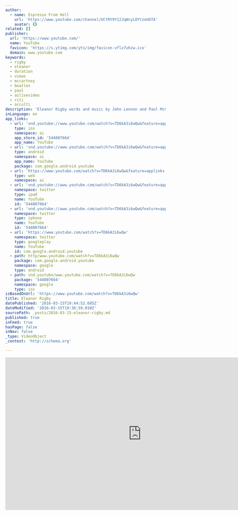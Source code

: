 ```yaml
---
author:
  - name: Espresso From Hell
    url: 'https://www.youtube.com/channel/UCtRY9Y12JqWcyLOYtzeUGTA'
    avatar: {}
related: []
publisher:
  url: 'https://www.youtube.com/'
  name: YouTube
  favicon: 'https://s.ytimg.com/yts/img/favicon-vflz7uhzw.ico'
  domain: www.youtube.com
keywords:
  - rigby
  - eleanor
  - duration
  - views
  - mccartney
  - beatles
  - paul
  - azlivevideo
  - riti
  - occulti
description: 'Eleanor Rigby words and music by John Lennon and Paul McCartney arranged by Espresso From Hell Everything has been played live, no pre-recorded loops You can find our album either on Bandcamp : http://espressofromhell.bandcamp.com or on iTunes https://itunes.apple.com/ch/album/espresso-from-hell/id958847620?l=en Or anywhere else (google play, deeper, spotify, etc.) www.espressofromhell.com'
inLanguage: en
app_links:
  - url: 'vnd.youtube://www.youtube.com/watch?v=TD6kA3i6wQw&feature=applinks'
    type: ios
    namespace: ai
    app_store_id: '544007664'
    app_name: YouTube
  - url: 'vnd.youtube://www.youtube.com/watch?v=TD6kA3i6wQw&feature=applinks'
    type: android
    namespace: ai
    app_name: YouTube
    package: com.google.android.youtube
  - url: 'https://www.youtube.com/watch?v=TD6kA3i6wQw&feature=applinks'
    type: web
    namespace: ai
  - url: 'vnd.youtube://www.youtube.com/watch?v=TD6kA3i6wQw&feature=applinks'
    namespace: twitter
    type: ipad
    name: YouTube
    id: '544007664'
  - url: 'vnd.youtube://www.youtube.com/watch?v=TD6kA3i6wQw&feature=applinks'
    namespace: twitter
    type: iphone
    name: YouTube
    id: '544007664'
  - url: 'https://www.youtube.com/watch?v=TD6kA3i6wQw'
    namespace: twitter
    type: googleplay
    name: YouTube
    id: com.google.android.youtube
  - path: http/www.youtube.com/watch?v=TD6kA3i6wQw
    package: com.google.android.youtube
    namespace: google
    type: android
  - path: vnd.youtube/www.youtube.com/watch?v=TD6kA3i6wQw
    package: '544007664'
    namespace: google
    type: ios
isBasedOnUrl: 'https://www.youtube.com/watch?v=TD6kA3i6wQw'
title: Eleanor Rigby
datePublished: '2016-03-15T19:44:52.685Z'
dateModified: '2016-03-15T19:36:59.010Z'
sourcePath: _posts/2016-03-15-eleanor-rigby.md
published: true
inFeed: true
hasPage: false
inNav: false
_type: VideoObject
_context: 'http://schema.org'

---
```

<iframe src="https://cdn.embedly.com/widgets/media.html?src=https%3A%2F%2Fwww.youtube.com%2Fembed%2FTD6kA3i6wQw%3Ffeature%3Doembed&amp;url=https%3A%2F%2Fwww.youtube.com%2Fwatch%3Fv%3DTD6kA3i6wQw&amp;image=https%3A%2F%2Fi.ytimg.com%2Fvi%2FTD6kA3i6wQw%2Fhqdefault.jpg&amp;key=b7d04c9b404c499eba89ee7072e1c4f7&amp;type=text%2Fhtml&amp;schema=youtube" width="854" height="480" scrolling="no" frameborder="0" allowfullscreen="allowfullscreen" style=""></iframe>
